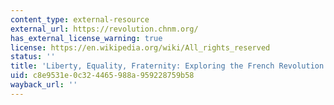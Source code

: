 ```yaml
---
content_type: external-resource
external_url: https://revolution.chnm.org/
has_external_license_warning: true
license: https://en.wikipedia.org/wiki/All_rights_reserved
status: ''
title: 'Liberty, Equality, Fraternity: Exploring the French Revolution'
uid: c8e9531e-0c32-4465-988a-959228759b58
wayback_url: ''
---
```

